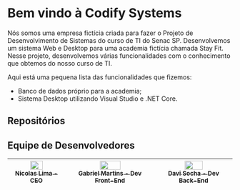 # Bem vindo à Codify Systems

Nós somos uma empresa fictícia criada para fazer o Projeto de Desenvolvimento de Sistemas do curso de TI do Senac SP. Desenvolvemos um sistema Web e Desktop para uma academia fictícia chamada Stay Fit. Nesse projeto, desenvolvemos várias funcionalidades com o conhecimento que obtemos do nosso curso de TI.

Aqui está  uma pequena lista das funcionalidades que fizemos:
- Banco de dados próprio para a academia;
- Sistema Desktop utilizando Visual Studio e .NET Core.

## Repositórios
<!--
<a >
  <img align="center" width="48%" src="https://github-readme-stats.vercel.app/api/pin/?username=Codify-Systems&repo=StayFit-Desk&locale=pt-br" />
</a>
<a>
    <img align="center" width="48%" src="https://github-readme-stats.vercel.app/api/pin/?username=NicolasLima01&repo=GreenIT&theme=merko" />
</a>
-->

## Equipe de Desenvolvedores

| [<img loading="lazy" src="https://github.com/NicolasLima01.png" width=50%><br><sub>Nicolas Lima - CEO</sub>](https://github.com/NicolasLima01) | [<img loading="lazy" src="https://github.com/Bielmfp18.png" width=50%><br><sub>Gabriel Martins - Dev Front-End</sub>](https://github.com/Bielmfp18) |  [<img loading="lazy" src="https://github.com/Davisocha.png" width=50%><br><sub>Davi Socha - Dev Back-End</sub>](https://github.com/Davisocha) |
| :---: | :---: | :---: |
